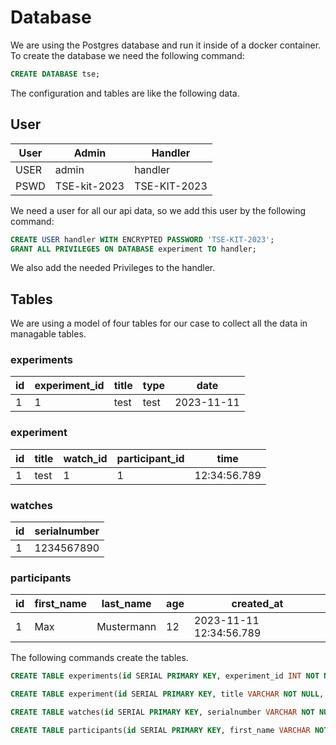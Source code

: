 # Database
We are using the Postgres database and run it inside of a docker container. To create the database we need the following command:

```sql
CREATE DATABASE tse;
```

The configuration and tables are like the following data.

## User
User | Admin        | Handler
---- | ------------ | ---
USER | admin        | handler
PSWD | TSE-kit-2023 | TSE-KIT-2023

We need a user for all our api data, so we add this user by the following command:

```sql
CREATE USER handler WITH ENCRYPTED PASSWORD 'TSE-KIT-2023';
GRANT ALL PRIVILEGES ON DATABASE experiment TO handler;
```

We also add the needed Privileges to the handler.

## Tables
We are using a model of four tables for our case to collect all the data in managable tables.

### experiments
| id | experiment_id | title | type | date       |
|----|---------------|-------|------|------------|
| 1  | 1             | test  | test | 2023-11-11 |
### experiment
| id | title | watch_id | participant_id | time         |
|----|-------|----------|----------------|--------------|
| 1  | test  | 1        | 1              | 12:34:56.789 |
### watches
| id | serialnumber |
|----|--------------|
| 1  | 1234567890   |
### participants
| id | first_name | last_name  | age | created_at              |
|----|------------|------------|-----|-------------------------|
| 1  | Max        | Mustermann | 12  | 2023-11-11 12:34:56.789 |

The following commands create the tables.

```sql
CREATE TABLE experiments(id SERIAL PRIMARY KEY, experiment_id INT NOT NULL, title VARCHAR NOT NULL, type VARCHAR NOT NULL, date DATE NOT NULL DEFAULT CURRENT_TIMESTAMP);

CREATE TABLE experiment(id SERIAL PRIMARY KEY, title VARCHAR NOT NULL, watch_id INT NOT NULL, participant_id INT NOT NULL, time TIME NOT NULL DEFAULT CURRENT_TIMESTAMP);

CREATE TABLE watches(id SERIAL PRIMARY KEY, serialnumber VARCHAR NOT NULL);

CREATE TABLE participants(id SERIAL PRIMARY KEY, first_name VARCHAR NOT NULL, last_name VARCHAR NOT NULL, age INT NOT NULL, created_at TIMESTAMP NOT NULL DEFAULT CURRENT_TIMESTAMP);
```